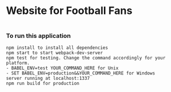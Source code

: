 # Website for Football Fans

```

```


### To run this application

```
npm install to install all dependencies
npm start to start webpack-dev-server
npm test for testing. Change the command accordingly for your platform.
- BABEL_ENV=test YOUR_COMMAND_HERE for Unix
- SET BABEL_ENV=production&&YOUR_COMMAND_HERE for Windows
server running at localhost:1337
npm run build for production
```
